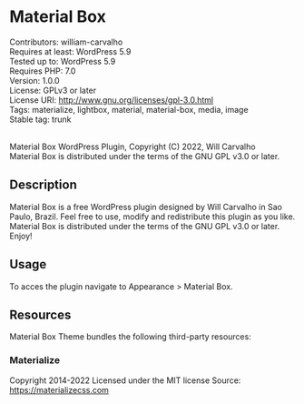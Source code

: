 # Material Box
Contributors: william-carvalho <br />
Requires at least: WordPress 5.9 <br />
Tested up to: WordPress 5.9 <br />
Requires PHP: 7.0 <br />
Version: 1.0.0 <br />
License: GPLv3 or later <br />
License URI: http://www.gnu.org/licenses/gpl-3.0.html <br />
Tags: materialize, lightbox, material, material-box, media, image <br />
Stable tag: trunk <br /> <br />

Material Box WordPress Plugin, Copyright (C) 2022, Will Carvalho<br />
Material Box is distributed under the terms of the GNU GPL v3.0 or later.

## Description
Material Box is a free WordPress plugin designed by Will Carvalho in Sao Paulo, Brazil.
Feel free to use, modify and redistribute this plugin as you like.
Material Box is distributed under the terms of the GNU GPL v3.0 or later.
Enjoy!

## Usage
To acces the plugin navigate to Appearance > Material Box.

## Resources
Material Box Theme bundles the following third-party resources:

### Materialize
Copyright 2014-2022
Licensed under the MIT license
Source: https://materializecss.com
